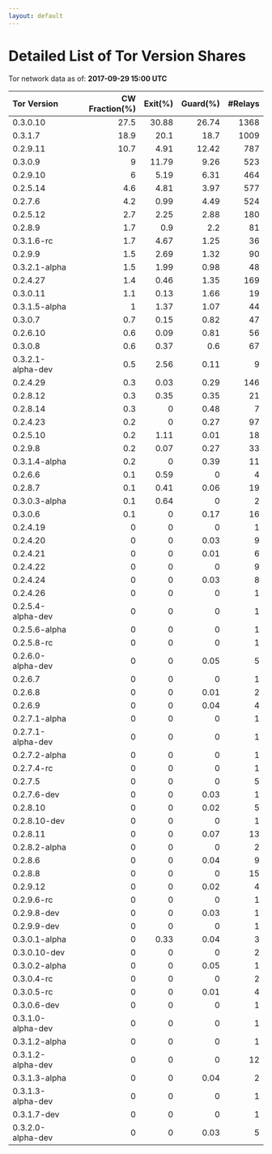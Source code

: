 ```yaml
---
layout: default
---
```



# Detailed List of Tor Version Shares

Tor network data as of: **2017-09-29 15:00 UTC**

| Tor Version       |   CW Fraction(%) |   Exit(%) |   Guard(%) |   #Relays |
|:------------------|-----------------:|----------:|-----------:|----------:|
| 0.3.0.10          |             27.5 |     30.88 |      26.74 |      1368 |
| 0.3.1.7           |             18.9 |     20.1  |      18.7  |      1009 |
| 0.2.9.11          |             10.7 |      4.91 |      12.42 |       787 |
| 0.3.0.9           |              9   |     11.79 |       9.26 |       523 |
| 0.2.9.10          |              6   |      5.19 |       6.31 |       464 |
| 0.2.5.14          |              4.6 |      4.81 |       3.97 |       577 |
| 0.2.7.6           |              4.2 |      0.99 |       4.49 |       524 |
| 0.2.5.12          |              2.7 |      2.25 |       2.88 |       180 |
| 0.2.8.9           |              1.7 |      0.9  |       2.2  |        81 |
| 0.3.1.6-rc        |              1.7 |      4.67 |       1.25 |        36 |
| 0.2.9.9           |              1.5 |      2.69 |       1.32 |        90 |
| 0.3.2.1-alpha     |              1.5 |      1.99 |       0.98 |        48 |
| 0.2.4.27          |              1.4 |      0.46 |       1.35 |       169 |
| 0.3.0.11          |              1.1 |      0.13 |       1.66 |        19 |
| 0.3.1.5-alpha     |              1   |      1.37 |       1.07 |        44 |
| 0.3.0.7           |              0.7 |      0.15 |       0.82 |        47 |
| 0.2.6.10          |              0.6 |      0.09 |       0.81 |        56 |
| 0.3.0.8           |              0.6 |      0.37 |       0.6  |        67 |
| 0.3.2.1-alpha-dev |              0.5 |      2.56 |       0.11 |         9 |
| 0.2.4.29          |              0.3 |      0.03 |       0.29 |       146 |
| 0.2.8.12          |              0.3 |      0.35 |       0.35 |        21 |
| 0.2.8.14          |              0.3 |      0    |       0.48 |         7 |
| 0.2.4.23          |              0.2 |      0    |       0.27 |        97 |
| 0.2.5.10          |              0.2 |      1.11 |       0.01 |        18 |
| 0.2.9.8           |              0.2 |      0.07 |       0.27 |        33 |
| 0.3.1.4-alpha     |              0.2 |      0    |       0.39 |        11 |
| 0.2.6.6           |              0.1 |      0.59 |       0    |         4 |
| 0.2.8.7           |              0.1 |      0.41 |       0.06 |        19 |
| 0.3.0.3-alpha     |              0.1 |      0.64 |       0    |         2 |
| 0.3.0.6           |              0.1 |      0    |       0.17 |        16 |
| 0.2.4.19          |              0   |      0    |       0    |         1 |
| 0.2.4.20          |              0   |      0    |       0.03 |         9 |
| 0.2.4.21          |              0   |      0    |       0.01 |         6 |
| 0.2.4.22          |              0   |      0    |       0    |         9 |
| 0.2.4.24          |              0   |      0    |       0.03 |         8 |
| 0.2.4.26          |              0   |      0    |       0    |         1 |
| 0.2.5.4-alpha-dev |              0   |      0    |       0    |         1 |
| 0.2.5.6-alpha     |              0   |      0    |       0    |         1 |
| 0.2.5.8-rc        |              0   |      0    |       0    |         1 |
| 0.2.6.0-alpha-dev |              0   |      0    |       0.05 |         5 |
| 0.2.6.7           |              0   |      0    |       0    |         1 |
| 0.2.6.8           |              0   |      0    |       0.01 |         2 |
| 0.2.6.9           |              0   |      0    |       0.04 |         4 |
| 0.2.7.1-alpha     |              0   |      0    |       0    |         1 |
| 0.2.7.1-alpha-dev |              0   |      0    |       0    |         1 |
| 0.2.7.2-alpha     |              0   |      0    |       0    |         1 |
| 0.2.7.4-rc        |              0   |      0    |       0    |         1 |
| 0.2.7.5           |              0   |      0    |       0    |         5 |
| 0.2.7.6-dev       |              0   |      0    |       0.03 |         1 |
| 0.2.8.10          |              0   |      0    |       0.02 |         5 |
| 0.2.8.10-dev      |              0   |      0    |       0    |         1 |
| 0.2.8.11          |              0   |      0    |       0.07 |        13 |
| 0.2.8.2-alpha     |              0   |      0    |       0    |         2 |
| 0.2.8.6           |              0   |      0    |       0.04 |         9 |
| 0.2.8.8           |              0   |      0    |       0    |        15 |
| 0.2.9.12          |              0   |      0    |       0.02 |         4 |
| 0.2.9.6-rc        |              0   |      0    |       0    |         1 |
| 0.2.9.8-dev       |              0   |      0    |       0.03 |         1 |
| 0.2.9.9-dev       |              0   |      0    |       0    |         1 |
| 0.3.0.1-alpha     |              0   |      0.33 |       0.04 |         3 |
| 0.3.0.10-dev      |              0   |      0    |       0    |         2 |
| 0.3.0.2-alpha     |              0   |      0    |       0.05 |         1 |
| 0.3.0.4-rc        |              0   |      0    |       0    |         2 |
| 0.3.0.5-rc        |              0   |      0    |       0.01 |         4 |
| 0.3.0.6-dev       |              0   |      0    |       0    |         1 |
| 0.3.1.0-alpha-dev |              0   |      0    |       0    |         1 |
| 0.3.1.2-alpha     |              0   |      0    |       0    |         1 |
| 0.3.1.2-alpha-dev |              0   |      0    |       0    |        12 |
| 0.3.1.3-alpha     |              0   |      0    |       0.04 |         2 |
| 0.3.1.3-alpha-dev |              0   |      0    |       0    |         1 |
| 0.3.1.7-dev       |              0   |      0    |       0    |         1 |
| 0.3.2.0-alpha-dev |              0   |      0    |       0.03 |         5 |